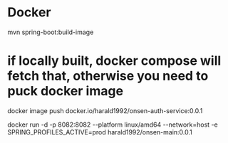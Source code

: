 # Docker
mvn spring-boot:build-image

# if locally built, docker compose will fetch that, otherwise you need to puck docker image
docker image push docker.io/harald1992/onsen-auth-service:0.0.1

docker run -d -p 8082:8082 --platform linux/amd64 --network=host -e SPRING_PROFILES_ACTIVE=prod harald1992/onsen-main:0.0.1
